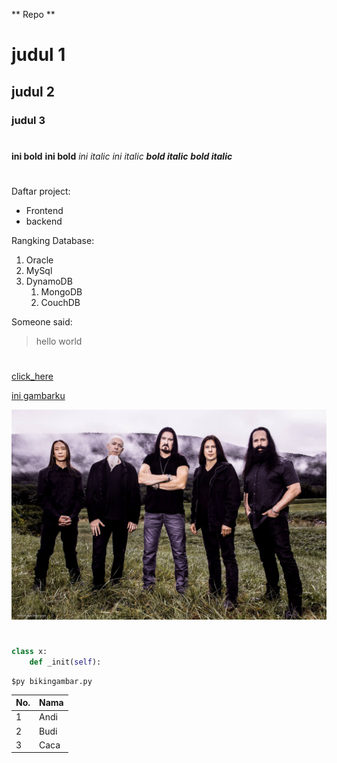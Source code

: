 ** Repo **
# judul 1
## judul 2
### judul 3

#
__ini bold__
**ini bold**
_ini italic_
*ini italic*
*__bold italic__*
**_bold italic_**

#
Daftar project:
- Frontend
- backend

Rangking Database:
1. Oracle
1. MySql
1. DynamoDB
    1. MongoDB
    1. CouchDB

Someone said:
> hello world

#

[click_here](tokopedia.com)

[ini gambarku](https://www.thenational.ae/arts-culture/guitar-hero-the-perpetual-relevance-of-jimi-hendrix-1.238074)

![ini gambarku](./dt.jpg)

#
```python
class x:
    def _init(self):
```

```
$py bikingambar.py
```

No. | Nama
-|-
1| Andi
2| Budi
3| Caca